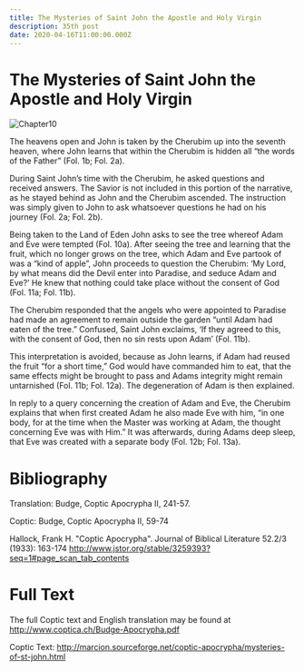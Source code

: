 ```yaml
---
title: The Mysteries of Saint John the Apostle and Holy Virgin
description: 35th post
date: 2020-04-16T11:00:00.000Z
---
```


# The Mysteries of Saint John the Apostle and Holy Virgin
![Chapter10](texto12.jpg)

The heavens open and John is taken by the Cherubim up into the seventh heaven, where John learns that within the Cherubim is hidden all “the words of the Father” (Fol. 1b; Fol. 2a).

During Saint John’s time with the Cherubim, he asked questions and received answers. The Savior is not included in this portion of the narrative, as he stayed behind as John and the Cherubim ascended. The instruction was simply given to John to ask whatsoever questions he had on his journey (Fol. 2a; Fol. 2b).

Being taken to the Land of Eden John asks to see the tree whereof Adam and Eve were tempted (Fol. 10a). After seeing the tree and learning that the fruit, which no longer grows on the tree, which Adam and Eve partook of was a “kind of apple”, John proceeds to question the Cherubim: ‘My Lord, by what means did the Devil enter into Paradise, and seduce Adam and Eve?’ He knew that nothing could take place without the consent of God (Fol. 11a; Fol. 11b).

The Cherubim responded that the angels who were appointed to Paradise had made an agreement to remain outside the garden “until Adam had eaten of the tree.” Confused, Saint John exclaims, ‘If they agreed to this, with the consent of God, then no sin rests upon Adam’ (Fol. 11b).

This interpretation is avoided, because as John learns, if Adam had reused the fruit “for a short time,” God would have commanded him to eat, that the same effects might be brought to pass and Adams integrity might remain untarnished (Fol. 11b; Fol. 12a). The degeneration of Adam is then explained.

In reply to a query concerning the creation of Adam and Eve, the Cherubim explains that when first created Adam he also made Eve with him, “in one body, for at the time when the Master was working at Adam, the thought concerning Eve was with Him.” It was afterwards, during Adams deep sleep, that Eve was created with a separate body (Fol. 12b; Fol. 13a).

# Bibliography
Translation: Budge, Coptic Apocrypha II, 241-57.

Coptic: Budge, Coptic Apocrypha II, 59-74

Hallock, Frank H. "Coptic Apocrypha". Journal of Biblical Literature 52.2/3 (1933): 163-174
http://www.jstor.org/stable/3259393?seq=1#page_scan_tab_contents

# Full Text
The full Coptic text and English translation may be found at http://www.coptica.ch/Budge-Apocrypha.pdf

Coptic Text: http://marcion.sourceforge.net/coptic-apocrypha/mysteries-of-st-john.html


